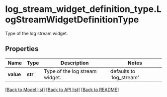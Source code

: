 # log_stream_widget_definition_type.LogStreamWidgetDefinitionType

Type of the log stream widget.
## Properties
Name | Type | Description | Notes
------------ | ------------- | ------------- | -------------
**value** | **str** | Type of the log stream widget. | defaults to 'log_stream'

[[Back to Model list]](README.md#documentation-for-models) [[Back to API list]](README.md#documentation-for-api-endpoints) [[Back to README]](README.md)


